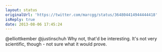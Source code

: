 ```yaml
---
layout: status
originalUrl: 'https://twitter.com/marcgg/status/364804414944444418'
isReply: true
date: 2013-08-06 17:45:24
---
```


@elliottkember @justinschuh Why not, that'd be interesting. It's not very scientific, though - not sure what it would prove.
